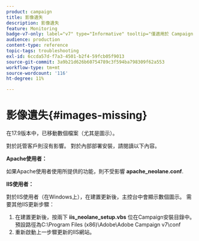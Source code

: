 ```yaml
---
product: campaign
title: 影像遺失
description: 影像遺失
feature: Monitoring
badge-v7-only: label="v7" type="Informative" tooltip="僅適用於 Campaign Classic v7"
audience: production
content-type: reference
topic-tags: troubleshooting
exl-id: 6ccda57d-f7a3-4501-b2f4-59fcb05f9013
source-git-commit: 3a9b21d626b60754789c3f594ba798309f62a553
workflow-type: tm+mt
source-wordcount: '116'
ht-degree: 11%

---
```


# 影像遺失{#images-missing}



在17.9版本中，已移動數個檔案（尤其是圖示）。

對於託管客戶則沒有影響。 對於內部部署安裝，請閱讀以下內容。

**Apache使用者：**

如果Apache使用者使用所提供的功能，則不受影響 **apache_neolane.conf**.

**IIS使用者：**

對於IIS使用者（在Windows上），在建置更新後，主控台中會顯示數個圖示。 需要其他IIS更新步驟：

1. 在建置更新後，按兩下 **iis_neolane_setup.vbs** 位在Campaign安裝目錄中。 預設路徑為C:\Program Files (x86)\Adobe\Adobe Campaign v7\conf
1. 重新啟動上一步驟更新的IIS網站。
